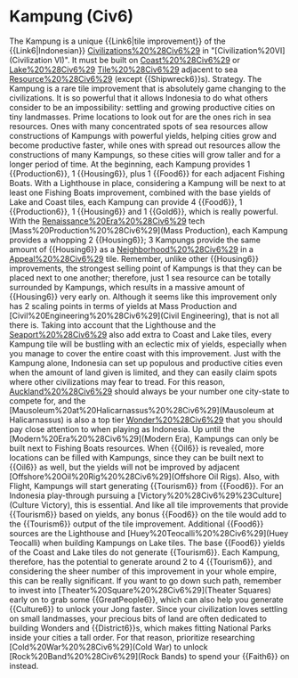 # Kampung (Civ6)

The Kampung is a unique {{Link6|tile improvement}} of the {{Link6|Indonesian}} [Civilizations%20%28Civ6%29](civilization) in "[Civilization%20VI](Civilization VI)". It must be built on [Coast%20%28Civ6%29](Coast) or [Lake%20%28Civ6%29](Lake) [Tile%20%28Civ6%29](tiles) adjacent to sea [Resource%20%28Civ6%29](resources) (except {{Shipwreck6}}s).
Strategy.
The Kampung is a rare tile improvement that is absolutely game changing to the civilizations. It is so powerful that it allows Indonesia to do what others consider to be an impossibility: settling and growing productive cities on tiny landmasses. Prime locations to look out for are the ones rich in sea resources. Ones with many concentrated spots of sea resources allow constructions of Kampungs with powerful yields, helping cities grow and become productive faster, while ones with spread out resources allow the constructions of many Kampungs, so these cities will grow taller and for a longer period of time. At the beginning, each Kampung provides 1 {{Production6}}, 1 {{Housing6}}, plus 1 {{Food6}} for each adjacent Fishing Boats. With a Lighthouse in place, considering a Kampung will be next to at least one Fishing Boats improvement, combined with the base yields of Lake and Coast tiles, each Kampung can provide 4 {{Food6}}, 1 {{Production6}}, 1 {{Housing6}} and 1 {{Gold6}}, which is really powerful. With the [Renaissance%20Era%20%28Civ6%29](Renaissance) tech [Mass%20Production%20%28Civ6%29](Mass Production), each Kampung provides a whopping 2 {{Housing6}}; 3 Kampungs provide the same amount of {{Housing6}} as a [Neighborhood%20%28Civ6%29](Neighborhood) in a [Appeal%20%28Civ6%29](Breathtaking) tile. Remember, unlike other {{Housing6}} improvements, the strongest selling point of Kampungs is that they can be placed next to one another; therefore, just 1 sea resource can be totally surrounded by Kampungs, which results in a massive amount of {{Housing6}} very early on. Although it seems like this improvement only has 2 scaling points in terms of yields at Mass Production and [Civil%20Engineering%20%28Civ6%29](Civil Engineering), that is not all there is. Taking into account that the Lighthouse and the [Seaport%20%28Civ6%29](Seaport) also add extra to Coast and Lake tiles, every Kampung tile will be bustling with an eclectic mix of yields, especially when you manage to cover the entire coast with this improvement. Just with the Kampung alone, Indonesia can set up populous and productive cities even when the amount of land given is limited, and they can easily claim spots where other civilizations may fear to tread. For this reason, [Auckland%20%28Civ6%29](Auckland) should always be your number one city-state to compete for, and the [Mausoleum%20at%20Halicarnassus%20%28Civ6%29](Mausoleum at Halicarnassus) is also a top tier [Wonder%20%28Civ6%29](Wonder) that you should pay close attention to when playing as Indonesia.
Up until the [Modern%20Era%20%28Civ6%29](Modern Era), Kampungs can only be built next to Fishing Boats resources. When {{Oil6}} is revealed, more locations can be filled with Kampungs, since they can be built next to {{Oil6}} as well, but the yields will not be improved by adjacent [Offshore%20Oil%20Rig%20%28Civ6%29](Offshore Oil Rigs). 
Also, with Flight, Kampungs will start generating {{Tourism6}} from {{Food6}}. For an Indonesia play-through pursuing a [Victory%20%28Civ6%29%23Culture](Culture Victory), this is essential. And like all tile improvements that provide {{Tourism6}} based on yields, any bonus {{Food6}} on the tile would add to the {{Tourism6}} output of the tile improvement. Additional {{Food6}} sources are the Lighthouse and [Huey%20Teocalli%20%28Civ6%29](Huey Teocalli) when building Kampungs on Lake tiles. The base {{Food6}} yields of the Coast and Lake tiles do not generate {{Tourism6}}. Each Kampung, therefore, has the potential to generate around 2 to 4 {{Tourism6}}, and considering the sheer number of this improvement in your whole empire, this can be really significant. If you want to go down such path, remember to invest into [Theater%20Square%20%28Civ6%29](Theater Squares) early on to grab some {{GreatPeople6}}, which can also help you generate {{Culture6}} to unlock your Jong faster. Since your civilization loves settling on small landmasses, your precious bits of land are often dedicated to building Wonders and {{District6}}s, which makes fitting National Parks inside your cities a tall order. For that reason, prioritize researching [Cold%20War%20%28Civ6%29](Cold War) to unlock [Rock%20Band%20%28Civ6%29](Rock Bands) to spend your {{Faith6}} on instead.